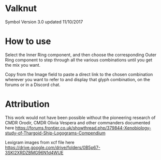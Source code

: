 # Valknut

Symbol Version 3.0 updated 11/10/2017
            
# How to use            
Select the Inner Ring component, and then choose the corresponding Outer Ring component to step through all the various combinations until you get the mix you want.

Copy from the Image field to paste a direct link to the chosen combination wherever you want to refer to and display that glyph combination, on the forums or in a Discord chat.

# Attribution
This work would not have been possible without the pioneering research of CMDR Orodir, CMDR Olivia Vespera and other commanders documented here
https://forums.frontier.co.uk/showthread.php/379844-Xenobiology-study-of-Thargoid-Ship-Logograms-Compendium

Lexigram images from xcf file here
https://drive.google.com/drive/folders/0B5p67-3SKI2XRDZBMG96N1d4WUE